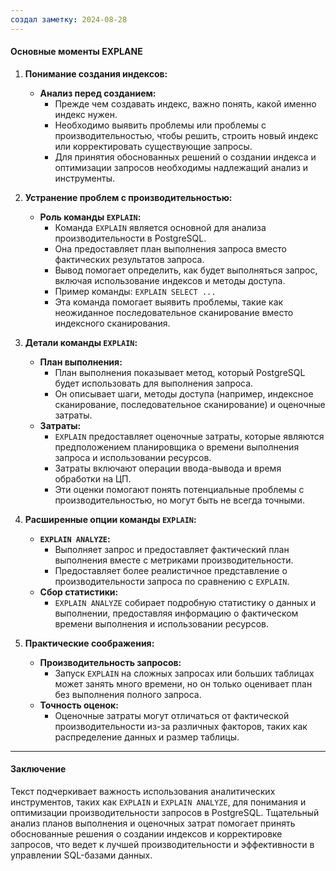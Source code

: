 ```yaml
---
создал заметку: 2024-08-28
---
```


#### Основные моменты EXPLANE 

1. **Понимание создания индексов:**
   - **Анализ перед созданием:**
     - Прежде чем создавать индекс, важно понять, какой именно индекс нужен.
     - Необходимо выявить проблемы или проблемы с производительностью, чтобы решить, строить новый индекс или корректировать существующие запросы.
     - Для принятия обоснованных решений о создании индекса и оптимизации запросов необходимы надлежащий анализ и инструменты.

2. **Устранение проблем с производительностью:**
   - **Роль команды `EXPLAIN`:**
     - Команда `EXPLAIN` является основной для анализа производительности в PostgreSQL.
     - Она предоставляет план выполнения запроса вместо фактических результатов запроса.
     - Вывод помогает определить, как будет выполняться запрос, включая использование индексов и методы доступа.
     - Пример команды: `EXPLAIN SELECT ...`
     - Эта команда помогает выявить проблемы, такие как неожиданное последовательное сканирование вместо индексного сканирования.

3. **Детали команды `EXPLAIN`:**
   - **План выполнения:**
     - План выполнения показывает метод, который PostgreSQL будет использовать для выполнения запроса.
     - Он описывает шаги, методы доступа (например, индексное сканирование, последовательное сканирование) и оценочные затраты.
   - **Затраты:**
     - `EXPLAIN` предоставляет оценочные затраты, которые являются предположением планировщика о времени выполнения запроса и использовании ресурсов.
     - Затраты включают операции ввода-вывода и время обработки на ЦП.
     - Эти оценки помогают понять потенциальные проблемы с производительностью, но могут быть не всегда точными.

4. **Расширенные опции команды `EXPLAIN`:**
   - **`EXPLAIN ANALYZE`:**
     - Выполняет запрос и предоставляет фактический план выполнения вместе с метриками производительности.
     - Предоставляет более реалистичное представление о производительности запроса по сравнению с `EXPLAIN`.
   - **Сбор статистики:**
     - `EXPLAIN ANALYZE` собирает подробную статистику о данных и выполнении, предоставляя информацию о фактическом времени выполнения и использовании ресурсов.

5. **Практические соображения:**
   - **Производительность запросов:**
     - Запуск `EXPLAIN` на сложных запросах или больших таблицах может занять много времени, но он только оценивает план без выполнения полного запроса.
   - **Точность оценок:**
     - Оценочные затраты могут отличаться от фактической производительности из-за различных факторов, таких как распределение данных и размер таблицы.

---

#### Заключение
Текст подчеркивает важность использования аналитических инструментов, таких как `EXPLAIN` и `EXPLAIN ANALYZE`, для понимания и оптимизации производительности запросов в PostgreSQL. Тщательный анализ планов выполнения и оценочных затрат помогает принять обоснованные решения о создании индексов и корректировке запросов, что ведет к лучшей производительности и эффективности в управлении SQL-базами данных.